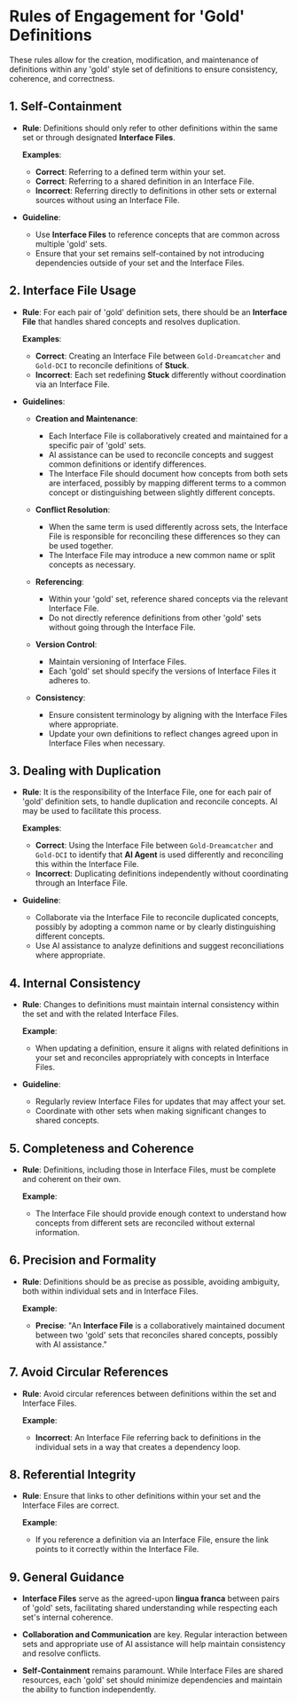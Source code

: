 # Rules of Engagement for 'Gold' Definitions

These rules allow for the creation, modification, and maintenance of definitions within any 'gold' style set of definitions to ensure consistency, coherence, and correctness.

## 1. Self-Containment

- **Rule**: Definitions should only refer to other definitions within the same set or through designated **Interface Files**.

  **Examples**:

  - **Correct**: Referring to a defined term within your set.
  - **Correct**: Referring to a shared definition in an Interface File.
  - **Incorrect**: Referring directly to definitions in other sets or external sources without using an Interface File.

- **Guideline**:

  - Use **Interface Files** to reference concepts that are common across multiple 'gold' sets.
  - Ensure that your set remains self-contained by not introducing dependencies outside of your set and the Interface Files.

## 2. Interface File Usage

- **Rule**: For each pair of 'gold' definition sets, there should be an **Interface File** that handles shared concepts and resolves duplication.

  **Examples**:

  - **Correct**: Creating an Interface File between `Gold-Dreamcatcher` and `Gold-DCI` to reconcile definitions of **Stuck**.
  - **Incorrect**: Each set redefining **Stuck** differently without coordination via an Interface File.

- **Guidelines**:

  - **Creation and Maintenance**:
    - Each Interface File is collaboratively created and maintained for a specific pair of 'gold' sets.
    - AI assistance can be used to reconcile concepts and suggest common definitions or identify differences.
    - The Interface File should document how concepts from both sets are interfaced, possibly by mapping different terms to a common concept or distinguishing between slightly different concepts.

  - **Conflict Resolution**:
    - When the same term is used differently across sets, the Interface File is responsible for reconciling these differences so they can be used together.
    - The Interface File may introduce a new common name or split concepts as necessary.

  - **Referencing**:
    - Within your 'gold' set, reference shared concepts via the relevant Interface File.
    - Do not directly reference definitions from other 'gold' sets without going through the Interface File.

  - **Version Control**:
    - Maintain versioning of Interface Files.
    - Each 'gold' set should specify the versions of Interface Files it adheres to.

  - **Consistency**:
    - Ensure consistent terminology by aligning with the Interface Files where appropriate.
    - Update your own definitions to reflect changes agreed upon in Interface Files when necessary.

## 3. Dealing with Duplication

- **Rule**: It is the responsibility of the Interface File, one for each pair of 'gold' definition sets, to handle duplication and reconcile concepts. AI may be used to facilitate this process.

  **Examples**:

  - **Correct**: Using the Interface File between `Gold-Dreamcatcher` and `Gold-DCI` to identify that **AI Agent** is used differently and reconciling this within the Interface File.
  - **Incorrect**: Duplicating definitions independently without coordinating through an Interface File.

- **Guideline**:

  - Collaborate via the Interface File to reconcile duplicated concepts, possibly by adopting a common name or by clearly distinguishing different concepts.
  - Use AI assistance to analyze definitions and suggest reconciliations where appropriate.

## 4. Internal Consistency

- **Rule**: Changes to definitions must maintain internal consistency within the set and with the related Interface Files.

  **Example**:

  - When updating a definition, ensure it aligns with related definitions in your set and reconciles appropriately with concepts in Interface Files.

- **Guideline**:

  - Regularly review Interface Files for updates that may affect your set.
  - Coordinate with other sets when making significant changes to shared concepts.

## 5. Completeness and Coherence

- **Rule**: Definitions, including those in Interface Files, must be complete and coherent on their own.

  **Example**:

  - The Interface File should provide enough context to understand how concepts from different sets are reconciled without external information.

## 6. Precision and Formality

- **Rule**: Definitions should be as precise as possible, avoiding ambiguity, both within individual sets and in Interface Files.

  **Example**:

  - **Precise**: "An **Interface File** is a collaboratively maintained document between two 'gold' sets that reconciles shared concepts, possibly with AI assistance."

## 7. Avoid Circular References

- **Rule**: Avoid circular references between definitions within the set and Interface Files.

  **Example**:

  - **Incorrect**: An Interface File referring back to definitions in the individual sets in a way that creates a dependency loop.

## 8. Referential Integrity

- **Rule**: Ensure that links to other definitions within your set and the Interface Files are correct.

  **Example**:

  - If you reference a definition via an Interface File, ensure the link points to it correctly within the Interface File.

## 9. General Guidance

- **Interface Files** serve as the agreed-upon **lingua franca** between pairs of 'gold' sets, facilitating shared understanding while respecting each set's internal coherence.

- **Collaboration and Communication** are key. Regular interaction between sets and appropriate use of AI assistance will help maintain consistency and resolve conflicts.

- **Self-Containment** remains paramount. While Interface Files are shared resources, each 'gold' set should minimize dependencies and maintain the ability to function independently.

